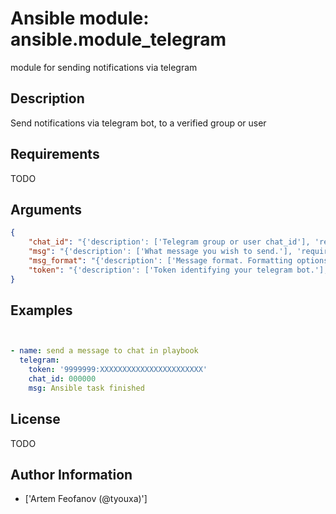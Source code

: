 # Ansible module: ansible.module_telegram


module for sending notifications via telegram

## Description

Send notifications via telegram bot, to a verified group or user

## Requirements

TODO

## Arguments

``` json
{
    "chat_id": "{'description': ['Telegram group or user chat_id'], 'required': True}",
    "msg": "{'description': ['What message you wish to send.'], 'required': True}",
    "msg_format": "{'description': ['Message format. Formatting options `markdown` and `html` described in Telegram API docs (https://core.telegram.org/bots/api#formatting-options). If option `plain` set, message will not be formatted.'], 'default': 'plain', 'choices': ['plain', 'markdown', 'html'], 'version_added': '2.4'}",
    "token": "{'description': ['Token identifying your telegram bot.'], 'required': True}",
}
```

## Examples


``` yaml


- name: send a message to chat in playbook
  telegram:
    token: '9999999:XXXXXXXXXXXXXXXXXXXXXXX'
    chat_id: 000000
    msg: Ansible task finished

```

## License

TODO

## Author Information
  - ['Artem Feofanov (@tyouxa)']
